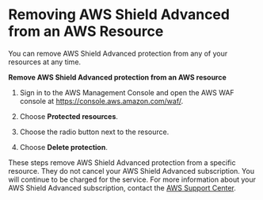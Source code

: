 # Removing AWS Shield Advanced from an AWS Resource<a name="remove-protection"></a>

You can remove AWS Shield Advanced protection from any of your resources at any time\.<a name="remove-protection-procedure"></a>

**Remove AWS Shield Advanced protection from an AWS resource**

1. Sign in to the AWS Management Console and open the AWS WAF console at [https://console\.aws\.amazon\.com/waf/](https://console.aws.amazon.com/waf/)\. 

1. Choose **Protected resources**\.

1. Choose the radio button next to the resource\.

1. Choose **Delete protection**\.

These steps remove AWS Shield Advanced protection from a specific resource\. They do not cancel your AWS Shield Advanced subscription\. You will continue to be charged for the service\. For more information about your AWS Shield Advanced subscription, contact the [AWS Support Center](https://console.aws.amazon.com/support/home#/)\.